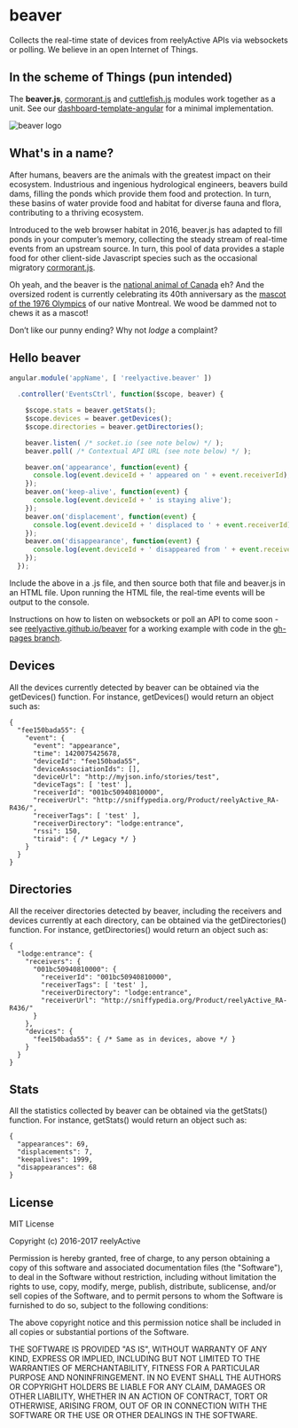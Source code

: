 beaver
======

Collects the real-time state of devices from reelyActive APIs via websockets or polling. We believe in an open Internet of Things.


In the scheme of Things (pun intended)
--------------------------------------

The __beaver.js__, [cormorant.js](https://github.com/reelyactive/cormorant) and [cuttlefish.js](https://github.com/reelyactive/cuttlefish) modules work together as a unit.  See our [dashboard-template-angular](https://github.com/reelyactive/dashboard-template-angular) for a minimal implementation.


![beaver logo](https://reelyactive.github.io/beaver/images/beaver-bubble.png)


What's in a name?
-----------------

After humans, beavers are the animals with the greatest impact on their ecosystem.  Industrious and ingenious hydrological engineers, beavers build dams, filling the ponds which provide them food and protection.  In turn, these basins of water provide food and habitat for diverse fauna and flora, contributing to a thriving ecosystem.

Introduced to the web browser habitat in 2016, beaver.js has adapted to fill ponds in your computer’s memory, collecting the steady stream of real-time events from an upstream source.  In turn, this pool of data provides a staple food for other client-side Javascript species such as the occasional migratory [cormorant.js](https://github.com/reelyactive/cormorant).

Oh yeah, and the beaver is the [national animal of Canada](https://en.wikipedia.org/wiki/National_symbols_of_Canada) eh?  And the oversized rodent is currently celebrating its 40th anniversary as the [mascot of the 1976 Olympics](https://en.wikipedia.org/wiki/Amik) of our native Montreal.  We wood be dammed not to chews it as a mascot!

Don’t like our punny ending?  Why not _lodge_ a complaint?


Hello beaver
------------

```javascript
angular.module('appName', [ 'reelyactive.beaver' ])

  .controller('EventsCtrl', function($scope, beaver) {

    $scope.stats = beaver.getStats();
    $scope.devices = beaver.getDevices();
    $scope.directories = beaver.getDirectories();

    beaver.listen( /* socket.io (see note below) */ );
    beaver.poll( /* Contextual API URL (see note below) */ );

    beaver.on('appearance', function(event) {
      console.log(event.deviceId + ' appeared on ' + event.receiverId);
    });
    beaver.on('keep-alive', function(event) {
      console.log(event.deviceId + ' is staying alive');
    });
    beaver.on('displacement', function(event) {
      console.log(event.deviceId + ' displaced to ' + event.receiverId);
    });
    beaver.on('disappearance', function(event) {
      console.log(event.deviceId + ' disappeared from ' + event.receiverId);
    });
  });
```

Include the above in a .js file, and then source both that file and beaver.js in an HTML file.  Upon running the HTML file, the real-time events will be output to the console.

Instructions on how to listen on websockets or poll an API to come soon - see [reelyactive.github.io/beaver](https://reelyactive.github.io/beaver/) for a working example with code in the [gh-pages branch](https://github.com/reelyactive/beaver/tree/gh-pages).


Devices
-------

All the devices currently detected by beaver can be obtained via the getDevices() function.  For instance, getDevices() would return an object such as:

    {
      "fee150bada55": {
        "event": {
          "event": "appearance",
          "time": 1420075425678,
          "deviceId": "fee150bada55",
          "deviceAssociationIds": [],
          "deviceUrl": "http://myjson.info/stories/test",
          "deviceTags": [ 'test' ],
          "receiverId": "001bc50940810000",
          "receiverUrl": "http://sniffypedia.org/Product/reelyActive_RA-R436/",
          "receiverTags": [ 'test' ],
          "receiverDirectory": "lodge:entrance",
          "rssi": 150,
          "tiraid": { /* Legacy */ }
        }
      }
    }


Directories
-----------

All the receiver directories detected by beaver, including the receivers and devices currently at each directory, can be obtained via the getDirectories() function.  For instance, getDirectories() would return an object such as:

    {
      "lodge:entrance": {
        "receivers": {
          "001bc50940810000": {
            "receiverId": "001bc50940810000",
            "receiverTags": [ 'test' ],
            "receiverDirectory": "lodge:entrance",
            "receiverUrl": "http://sniffypedia.org/Product/reelyActive_RA-R436/"
          }
        },
        "devices": {
          "fee150bada55": { /* Same as in devices, above */ }
        }
      }
    }


Stats
-----

All the statistics collected by beaver can be obtained via the getStats() function.  For instance, getStats() would return an object such as:

    {
      "appearances": 69,
      "displacements": 7,
      "keepalives": 1999,
      "disappearances": 68
    }



License
-------

MIT License

Copyright (c) 2016-2017 reelyActive

Permission is hereby granted, free of charge, to any person obtaining a copy of this software and associated documentation files (the "Software"), to deal in the Software without restriction, including without limitation the rights to use, copy, modify, merge, publish, distribute, sublicense, and/or sell copies of the Software, and to permit persons to whom the Software is furnished to do so, subject to the following conditions:

The above copyright notice and this permission notice shall be included in all copies or substantial portions of the Software.

THE SOFTWARE IS PROVIDED "AS IS", WITHOUT WARRANTY OF ANY KIND, EXPRESS OR
IMPLIED, INCLUDING BUT NOT LIMITED TO THE WARRANTIES OF MERCHANTABILITY,
FITNESS FOR A PARTICULAR PURPOSE AND NONINFRINGEMENT. IN NO EVENT SHALL THE
AUTHORS OR COPYRIGHT HOLDERS BE LIABLE FOR ANY CLAIM, DAMAGES OR OTHER
LIABILITY, WHETHER IN AN ACTION OF CONTRACT, TORT OR OTHERWISE, ARISING FROM,
OUT OF OR IN CONNECTION WITH THE SOFTWARE OR THE USE OR OTHER DEALINGS IN
THE SOFTWARE.
